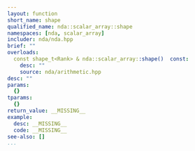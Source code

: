 ```yaml
---
layout: function
short_name: shape
qualified_name: nda::scalar_array::shape
namespaces: [nda, scalar_array]
includer: nda/nda.hpp
brief: ""
overloads:
  const shape_t<Rank> & nda::scalar_array::shape()  const:
    desc: ""
    source: nda/arithmetic.hpp
desc: ""
params:
  {}
tparams:
  {}
return_value: __MISSING__
example:
  desc: __MISSING__
  code: __MISSING__
see-also: []
...
```


